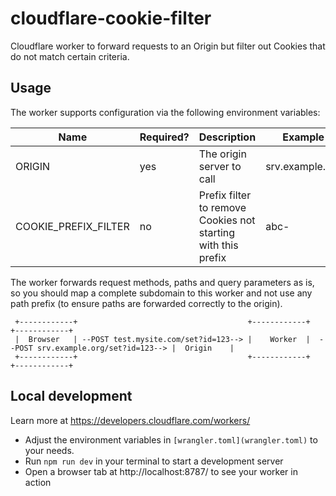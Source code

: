 cloudflare-cookie-filter
==========================

Cloudflare worker to forward requests to an Origin but filter out Cookies that do not match
certain criteria.

## Usage

The worker supports configuration via the following environment variables:

| Name                 | Required? | Description                                                   | Example         |
|----------------------|-----------|---------------------------------------------------------------|-----------------|
| ORIGIN               | yes       | The origin server to call                                     | srv.example.org |
| COOKIE_PREFIX_FILTER | no        | Prefix filter to remove Cookies not starting with this prefix | abc-            |

The worker forwards request methods, paths and query parameters as is, so you should map a complete subdomain
to this worker and not use any path prefix (to ensure paths are forwarded correctly to the origin).

```
 +------------+                                      +------------+                                       +------------+
 |  Browser   | --POST test.mysite.com/set?id=123--> |    Worker  |  --POST srv.example.org/set?id=123--> |  Origin    |
 +------------+                                      +------------+                                       +------------+
```

## Local development

Learn more at https://developers.cloudflare.com/workers/

- Adjust the environment variables in `[wrangler.toml](wrangler.toml)` to your needs.
- Run `npm run dev` in your terminal to start a development server
- Open a browser tab at http://localhost:8787/ to see your worker in action
